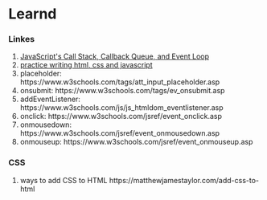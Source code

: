  <h1>Learnd</h1> 
<h3>Linkes</h3>
<ol>
<li> <a href="http://cek.io/blog/2015/12/03/event-loop/">JavaScript's Call Stack, Callback Queue, and Event Loop</a></li>
<li> <a href=https://codepen.io/anon/pen/gqxVrj> practice writing html, css and javascript</a> </li>
<li>placeholder: https://www.w3schools.com/tags/att_input_placeholder.asp</li>
<li>onsubmit: https://www.w3schools.com/tags/ev_onsubmit.asp</li>
<li>addEventListener: https://www.w3schools.com/js/js_htmldom_eventlistener.asp</li>
<li>onclick: https://www.w3schools.com/jsref/event_onclick.asp</li>
<li>onmousedown: https://www.w3schools.com/jsref/event_onmousedown.asp</li>
<li>onmouseup: https://www.w3schools.com/jsref/event_onmouseup.asp</li>
</ol>

 <h3>CSS</h3>

<ol>
<li>ways to add CSS to HTML https://matthewjamestaylor.com/add-css-to-html</li>
